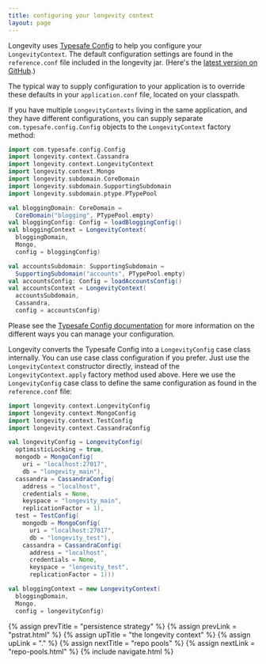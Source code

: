 ```yaml
---
title: configuring your longevity context
layout: page
---
```


Longevity uses [Typesafe
Config](https://github.com/typesafehub/config) to help you configure
your `LongevityContext`. The default configuration settings are found
in the `reference.conf` file included in the longevity jar. (Here's
the [latest version on
GitHub](https://github.com/longevityframework/longevity/blob/master/src/main/resources/reference.conf).)

The typical way to supply configuration to your application is to
override these defaults in your `application.conf` file, located on
your classpath.

If you have multiple `LongevityContexts` living in the same
application, and they have different configurations, you can supply
separate `com.typesafe.config.Config` objects to the
`LongevityContext` factory method:

```scala
import com.typesafe.config.Config
import longevity.context.Cassandra
import longevity.context.LongevityContext
import longevity.context.Mongo
import longevity.subdomain.CoreDomain
import longevity.subdomain.SupportingSubdomain
import longevity.subdomain.ptype.PTypePool

val bloggingDomain: CoreDomain =
  CoreDomain("blogging", PTypePool.empty)
val bloggingConfig: Config = loadBloggingConfig()
val bloggingContext = LongevityContext(
  bloggingDomain,
  Mongo,
  config = bloggingConfig)

val accountsSubdomain: SupportingSubdomain =
  SupportingSubdomain("accounts", PTypePool.empty)
val accountsConfig: Config = loadAccountsConfig()
val accountsContext = LongevityContext(
  accountsSubdomain,
  Cassandra,
  config = accountsConfig)
```

Please see the [Typesafe Config
documentation](https://github.com/typesafehub/config#overview) for
more information on the different ways you can manage your
configuration.

Longevity converts the Typesafe Config into a `LongevityConfig` case
class internally. You can use case class configuration if you
prefer. Just use the `LongevityContext` constructor directly, instead
of the `LongevityContext.apply` factory method used above. Here we use
the `LongevityConfig` case class to define the same configuration as
found in the `reference.conf` file:

```scala
import longevity.context.LongevityConfig
import longevity.context.MongoConfig
import longevity.context.TestConfig
import longevity.context.CassandraConfig

val longevityConfig = LongevityConfig(
  optimisticLocking = true,
  mongodb = MongoConfig(
    uri = "localhost:27017",
    db = "longevity_main"),
  cassandra = CassandraConfig(
    address = "localhost",
    credentials = None,
    keyspace = "longevity_main",
    replicationFactor = 1),
  test = TestConfig(
    mongodb = MongoConfig(
      uri = "localhost:27017",
      db = "longevity_test"),
    cassandra = CassandraConfig(
      address = "localhost",
      credentials = None,
      keyspace = "longevity_test",
      replicationFactor = 1)))

val bloggingContext = new LongevityContext(
  bloggingDomain,
  Mongo,
  config = longevityConfig)
```

{% assign prevTitle = "persistence strategy" %}
{% assign prevLink = "pstrat.html" %}
{% assign upTitle = "the longevity context" %}
{% assign upLink = "." %}
{% assign nextTitle = "repo pools" %}
{% assign nextLink = "repo-pools.html" %}
{% include navigate.html %}

